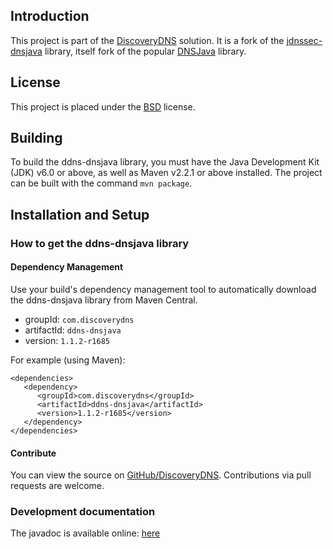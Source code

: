 ## Introduction

This project is part of the [DiscoveryDNS](http://www.discoverydns.com) solution.
It is a fork of the [jdnssec-dnsjava](https://github.com/dblacka/jdnssec-dnsjava) library, itself fork of the popular [DNSJava](http://www.dnsjava.org/) library.

## License

This project is placed under the [BSD](http://www.opensource.org/licenses/bsd-license.html) license.

## Building

To build the ddns-dnsjava library, you must have the Java Development Kit (JDK) v6.0 or above, as well as Maven v2.2.1 or above installed. The project can be built with the command `mvn package`.

## Installation and Setup

### How to get the ddns-dnsjava library

#### Dependency Management

Use your build's dependency management tool to automatically download the ddns-dnsjava library from Maven Central.

* groupId: `com.discoverydns`
* artifactId: `ddns-dnsjava`
* version: `1.1.2-r1685`

For example (using Maven):

    <dependencies>
       <dependency>
          <groupId>com.discoverydns</groupId>
          <artifactId>ddns-dnsjava</artifactId>
          <version>1.1.2-r1685</version>
       </dependency>
    </dependencies>

#### Contribute

You can view the source on [GitHub/DiscoveryDNS](http://github.com/discoverydns/ddns-dnsjava). Contributions via pull requests are welcome.

### Development documentation

The javadoc is available online: [here](http://discoverydns.github.io/ddns-dnsjava/javadoc/index.html)

